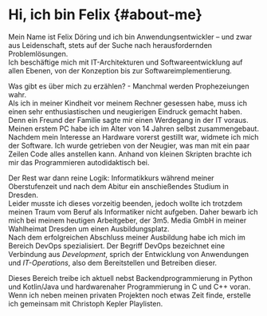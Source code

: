 # Hi, ich bin Felix {#about-me}

Mein Name ist Felix Döring und ich bin Anwendungsentwickler – und zwar aus Leidenschaft, stets auf der Suche nach herausfordernden Problemlösungen.  
Ich beschäftige mich mit IT-Architekturen und Softwareentwicklung auf allen Ebenen, von der Konzeption bis zur Softwareimplementierung.

Was gibt es über mich zu erzählen? - Manchmal werden Prophezeiungen wahr.  
Als ich in meiner Kindheit vor meinem Rechner gesessen habe, muss ich einen sehr enthusiastischen und neugierigen Eindruck gemacht haben. Denn ein Freund der Familie sagte mir einen Werdegang in der IT voraus.  
Meinen erstem PC habe ich im Alter von 14 Jahren selbst zusammengebaut. Nachdem mein Interesse an Hardware vorerst gestillt war, widmete ich mich der Software. Ich wurde getrieben von der Neugier, was man mit ein paar Zeilen Code alles anstellen kann. Anhand von kleinen Skripten brachte ich mir das Programmieren autodidaktisch bei.

Der Rest war dann reine Logik: Informatikkurs während meiner Oberstufenzeit und nach dem Abitur ein anschießendes Studium in Dresden.  
Leider musste ich dieses vorzeitig beenden, jedoch wollte ich trotzdem meinen Traum vom Beruf als Informatiker nicht aufgeben. Daher bewarb ich mich bei meinem heutigen Arbeitgeber, der 3m5. Media GmbH in meiner Wahlheimat Dresden um einen Ausbildungsplatz.  
Nach dem erfolgreichen Abschluss meiner Ausbildung habe ich mich im Bereich DevOps spezialisiert. Der Begriff DevOps bezeichnet eine Verbindung aus *Development*, sprich der Entwicklung von Anwendungen und *IT-Operations*, also dem Bereitstellen und Betreiben dieser.  

Dieses Bereich treibe ich aktuell nebst Backendprogrammierung in Python und Kotlin/Java und hardwarenaher Programmierung in C und C++ voran.  
Wenn ich neben meinen privaten Projekten noch etwas Zeit finde, erstelle ich gemeinsam mit Christoph Kepler Playlisten.
